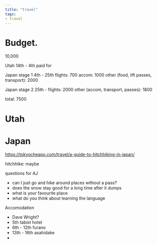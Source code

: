 ```yaml
---
title: "travel"
tags: 
- travel
---
```


# Budget.
10,000

Utah 14th - 4th
paid for

Japan stage 1 4th - 25th
flights: 700
accom: 1000
other (food, lift passes, transport): 2000

Japan stage 2 25th - 
flights: 2000
other (accom, transport, passes): 1800

total: 7500

# Utah

# Japan

https://tokyocheapo.com/travel/a-guide-to-hitchhiking-in-japan/

hitchhike: maybe

questions for AJ
- can I just go and hike around places without a pass?
- does the snow stay good for a long time after it dumps
- what is your favourite place
- what do you think about learning the language


Accomodation
- Dave Wright?
- 5th tabist hotel
- 6th - 12th furano
- 13th - 16th asahidake
-  